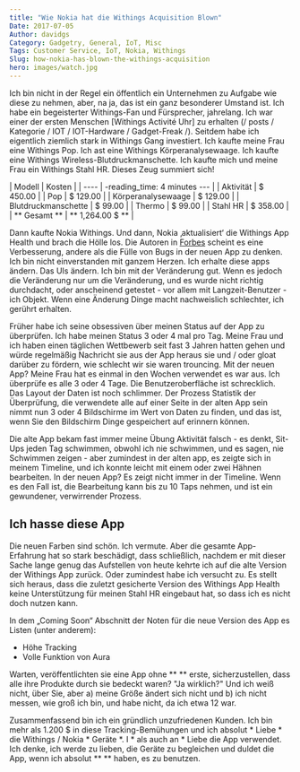 ```yaml
---
title: "Wie Nokia hat die Withings Acquisition Blown"
Date: 2017-07-05
Author: davidgs
Category: Gadgetry, General, IoT, Misc
Tags: Customer Service, IoT, Nokia, Withings
Slug: how-nokia-has-blown-the-withings-acquisition
hero: images/watch.jpg
---
```


Ich bin nicht in der Regel ein öffentlich ein Unternehmen zu Aufgabe wie diese zu nehmen, aber, na ja, das ist ein ganz besonderer Umstand ist. Ich habe ein begeisterter Withings-Fan und Fürsprecher, jahrelang. Ich war einer der ersten Menschen [Withings Activité Uhr] zu erhalten (/ posts / Kategorie / IOT / IOT-Hardware / Gadget-Freak /). Seitdem habe ich eigentlich ziemlich stark in Withings Gang investiert. Ich kaufte meine Frau eine Withings Pop. Ich ast eine Withings Körperanalysewaage. Ich kaufte eine Withings Wireless-Blutdruckmanschette. Ich kaufte mich und meine Frau ein Withings Stahl HR. Dieses Zeug summiert sich!

| Modell | Kosten |
| ---- | -reading_time: 4 minutes
--- |
| Aktivität | $ 450.00 |
| Pop | $ 129.00 |
| Körperanalysewaage | $ 129.00 |
| Blutdruckmanschette | $ 99.00 |
| Thermo | $ 99.00 |
| Stahl HR | $ 358.00 |
| ** Gesamt ** | ** 1,264.00 $ ** |


Dann kaufte Nokia Withings. Und dann, Nokia ‚aktualisiert‘ die Withings App Health und brach die Hölle los. Die Autoren in [Forbes](https://www.forbes.com/sites/davidphelan/2017/06/25/nokia-health-mate-app-for-iphone-and-android-already-has-one-great-improvement/#2c6ddf767df7) scheint es eine Verbesserung, andere als die Fülle von Bugs in der neuen App zu denken. Ich bin nicht einverstanden mit ganzem Herzen. Ich erhalte diese apps ändern. Das UIs ändern. Ich bin mit der Veränderung gut. Wenn es jedoch die Veränderung nur um die Veränderung, und es wurde nicht richtig durchdacht, oder anscheinend getestet - vor allem mit Langzeit-Benutzer - ich Objekt. Wenn eine Änderung Dinge macht nachweislich schlechter, ich gerührt erhalten.

Früher habe ich seine obsessiven über meinen Status auf der App zu überprüfen. Ich habe meinen Status 3 oder 4 mal pro Tag. Meine Frau und ich haben einen täglichen Wettbewerb seit fast 3 Jahren hatten gehen und würde regelmäßig Nachricht sie aus der App heraus sie und / oder gloat darüber zu fördern, wie schlecht wir sie waren trouncing. Mit der neuen App? Meine Frau hat es einmal in den Wochen verwendet es war aus. Ich überprüfe es alle 3 oder 4 Tage. Die Benutzeroberfläche ist schrecklich. Das Layout der Daten ist noch schlimmer. Der Prozess Statistik der Überprüfung, die verwendete alle auf einer Seite in der alten App sein nimmt nun 3 oder 4 Bildschirme im Wert von Daten zu finden, und das ist, wenn Sie den Bildschirm Dinge gespeichert auf erinnern können.

Die alte App bekam fast immer meine Übung Aktivität falsch - es denkt, Sit-Ups jeden Tag schwimmen, obwohl ich nie schwimmen, und es sagen, nie Schwimmen zeigen - aber zumindest in der alten app, es zeigte sich in meinem Timeline, und ich konnte leicht mit einem oder zwei Hähnen bearbeiten. In der neuen App? Es zeigt nicht immer in der Timeline. Wenn es den Fall ist, die Bearbeitung kann bis zu 10 Taps nehmen, und ist ein gewundener, verwirrender Prozess.

## Ich hasse diese App

Die neuen Farben sind schön. Ich vermute. Aber die gesamte App-Erfahrung hat so stark beschädigt, dass schließlich, nachdem er mit dieser Sache lange genug das Aufstellen von heute kehrte ich auf die alte Version der Withings App zurück. Oder zumindest habe ich versucht zu. Es stellt sich heraus, dass die zuletzt gesicherte Version des Withings App Health keine Unterstützung für meinen Stahl HR eingebaut hat, so dass ich es nicht doch nutzen kann.

In dem „Coming Soon“ Abschnitt der Noten für die neue Version des App es Listen (unter anderem):

- Höhe Tracking
- Volle Funktion von Aura

Warten, veröffentlichten sie eine App ohne ** ** erste, sicherzustellen, dass alle ihre Produkte durch sie bedeckt waren? "Ja wirklich?" Und ich weiß nicht, über Sie, aber a) meine Größe ändert sich nicht und b) ich nicht messen, wie groß ich bin, und habe nicht, da ich etwa 12 war.

Zusammenfassend bin ich ein gründlich unzufriedenen Kunden. Ich bin mehr als 1.200 $ in diese Tracking-Bemühungen und ich absolut * Liebe * die Withings / Nokia * Geräte *. I * als auch an * Liebe die App verwendet. Ich denke, ich werde zu lieben, die Geräte zu begleichen und duldet die App, wenn ich absolut ** ** haben, es zu benutzen.
